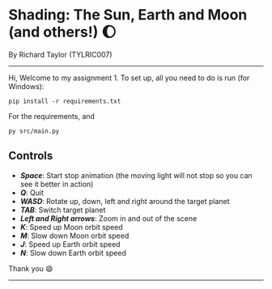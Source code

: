 # Shading: The Sun, Earth and Moon (and others!) :moon: 

By Richard Taylor (TYLRIC007)

***

Hi, Welcome to my assignment 1. To set up, all you need to do is run (for Windows):

```
pip install -r requirements.txt
```

For the requirements, and 

```
py src/main.py
```


## Controls

- ***Space***: Start stop animation (the moving light will not stop so you can see it better in action)
- ***Q***: Quit
- ***WASD***: Rotate up, down, left and right around the target planet
- ***TAB***: Switch target planet
- ***Left and Right arrows***: Zoom in and out of the scene
- ***K***: Speed up Moon orbit speed
- ***M***: Slow down Moon orbit speed
- ***J***: Speed up Earth orbit speed
- ***N***: Slow down Earth orbit speed


Thank you :smile:

***